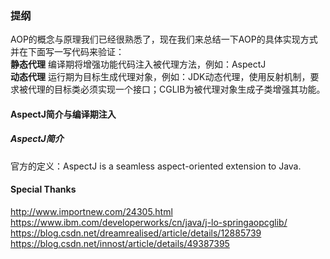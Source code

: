 ### 提纲
AOP的概念与原理我们已经很熟悉了，现在我们来总结一下AOP的具体实现方式并在下面写一写代码来验证：   
**静态代理**
    编译期将增强功能代码注入被代理方法，例如：AspectJ   
**动态代理** 
    运行期为目标生成代理对象，例如：JDK动态代理，使用反射机制，要求被代理的目标类必须实现一个接口；CGLIB为被代理对象生成子类增强其功能。
    
#### AspectJ简介与编译期注入
##### AspectJ简介
官方的定义：AspectJ is a seamless aspect-oriented extension to Java.

#### Special Thanks
http://www.importnew.com/24305.html   
https://www.ibm.com/developerworks/cn/java/j-lo-springaopcglib/   
https://blog.csdn.net/dreamrealised/article/details/12885739   
https://blog.csdn.net/innost/article/details/49387395